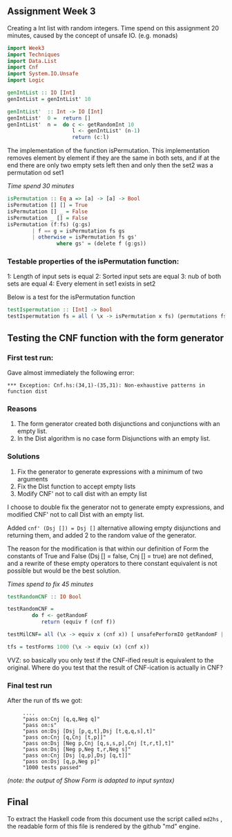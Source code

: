 ## Assignment Week 3

Creating a Int list with random integers. Time spend on this assignment 20 minutes, caused
by the concept of unsafe IO. (e.g. monads)

``` Haskell
import Week3
import Techniques 
import Data.List 
import Cnf
import System.IO.Unsafe
import Logic

genIntList :: IO [Int]
genIntList = genIntList' 10     

genIntList'  :: Int -> IO [Int]
genIntList'  0 =  return [] 
genIntList'  n =  do c <- getRandomInt 10
                     l <- genIntList' (n-1)
                     return (c:l)

```

The implementation of the function isPermutation. This implementation 
removes element by element if they are the same in both sets, and if at the end there are 
only two empty sets left then and only then the set2 was a permutation od set1 

*Time spend 30 minutes*

``` Haskell
isPermutation :: Eq a => [a] -> [a] -> Bool
isPermutation [] [] = True
isPermutation [] _ = False
isPermutation _ [] = False
isPermutation (f:fs) (g:gs)  
        | f == g = isPermutation fs gs
        | otherwise = isPermutation fs gs'
                where gs' = (delete f (g:gs))
```

### Testable properties of the isPermutation function:
1: Length of input sets is equal
2: Sorted input sets are equal
3: nub of both sets are equal
4: Every element in set1 exists in set2

Below is a test for the isPermutation function

``` Haskell
testIspermutation :: [Int] -> Bool
testIspermutation fs = all ( \x -> isPermutation x fs) (permutations fs) 
```

## Testing the CNF function with the form generator

### First test run:

Gave almost immediately the following error:

`*** Exception: Cnf.hs:(34,1)-(35,31): Non-exhaustive patterns in function dist`

### Reasons

1. The form generator created both disjunctions and conjunctions with an empty list.
2. In the Dist algorithm is no case form Disjunctions with an empty list.

### Solutions

1. Fix the generator to generate expressions with a minimum of two arguments
2. Fix the Dist function to accept empty lists 
3. Modify CNF' not to call dist with an empty list

I choose to double fix the generator not to generate empty expressions, and modified 
CNF' not to call Dist with an empty list.

Added `cnf' (Dsj []) = Dsj []` alternative allowing empty disjunctions and returning them,
and added 2 to the random value of the generator.

The reason for the modification is that within our definition of Form the constants of True
and False (Dsj [] = false, Cnj [] = true) are not defined, and a rewrite of these empty operators 
to there constant equivalent is not possible but would be the best solution. 

*Times spend to fix 45 minutes*

``` Haskell
testRandomCNF :: IO Bool

testRandomCNF = 
        do f <- getRandomF
           return (equiv f (cnf f))

testMilCNF= all (\x -> equiv x (cnf x)) [ unsafePerformIO getRandomF | x <- [1..1000]]

tfs = testForms 1000 (\x -> equiv (x) (cnf x)) 

```

VVZ: so basically you only test if the CNF-ified result is equivalent to the original. Where do you test that the result of CNF-ication is actually in CNF?

### Final test run

After the run of tfs we got:

         ....
         "pass on:Cnj [q,q,Neg q]"
         "pass on:s"
         "pass on:Dsj [Dsj [p,q,t],Dsj [t,q,q,s],t]"
         "pass on:Cnj [q,Cnj [t,p]]"
         "pass on:Dsj [Neg p,Cnj [q,s,s,p],Cnj [t,r,t],t]"
         "pass on:Dsj [Neg p,Neg t,r,Neg s]"
         "pass on:Cnj [Dsj [q,p],Dsj [q,t]]"
         "pass on:Dsj [q,p,Neg p]"
         "1000 tests passed"


*(note: the output of Show Form is adapted to input syntax)*

## Final

To extract the Haskell code from this document use the script called `md2hs` , the 
readable form of this file is rendered by the github "md" engine.
